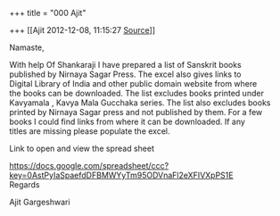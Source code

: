 +++
title = "000 Ajit"

+++
[[Ajit	2012-12-08, 11:15:27 [Source](https://groups.google.com/g/bvparishat/c/U9g1ATmGpms)]]



Namaste,  
  
With help Of Shankaraji I have prepared a list of Sanskrit books  
published by Nirnaya Sagar Press. The excel also gives links to  
Digital Library of India and other public domain website from where  
the books can be downloaded. The list excludes books printed under  
Kavyamala , Kavya Mala Gucchaka series. The list also excludes books  
printed by Nirnaya Sagar press and not published by them. For a few  
books I could find links from where it can be downloaded. If any  
titles are missing please populate the excel.  
  
Link to open and view the spread sheet  
  
<https://docs.google.com/spreadsheet/ccc?key=0AstPyIaSpaefdDFBMWYyTm95ODVnaFl2eXFIVXpPS1E>  
Regards  
  
Ajit Gargeshwari  

